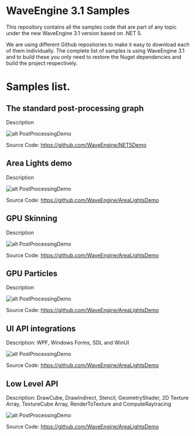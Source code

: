 # WaveEngine 3.1 Samples

This repository contains all the samples code that are part of any topic under the new WaveEngine 3.1 version based on .NET 5.

We are using different Github repositories to make it easy to download each of them individually. The complete list of samples is using WaveEngine 3.1 and to build these you only need to restore the Nuget dependencies and build the project respectively.

# Samples list.

## The standard post-processing graph
Description

![alt PostProcessingDemo](https://github.com/WaveEngine/Samples/blob/main/Images/PostProcessingStackDemo.png)

Source Code: https://github.com/WaveEngine/NET5Demo

## Area Lights demo
Description

![alt PostProcessingDemo](https://github.com/WaveEngine/Samples/blob/main/Images/AreaLightsDemo.png)

Source Code: https://github.com/WaveEngine/AreaLightsDemo

## GPU Skinning
Description

![alt PostProcessingDemo](https://github.com/WaveEngine/Samples/blob/main/Images/AreaLightsDemo.png)

Source Code: https://github.com/WaveEngine/AreaLightsDemo

## GPU Particles
Description

![alt PostProcessingDemo](https://github.com/WaveEngine/Samples/blob/main/Images/AreaLightsDemo.png)

Source Code: https://github.com/WaveEngine/AreaLightsDemo

## UI API integrations
Description: WPF, Windows Forms, SDL and WinUI

![alt PostProcessingDemo](https://github.com/WaveEngine/Samples/blob/main/Images/AreaLightsDemo.png)

Source Code: https://github.com/WaveEngine/AreaLightsDemo

## Low Level API
Description: DrawCube, DrawIndirect, Stencil, GeometryShader, 2D Texture Array, TextureCube Array, RenderToTexture and ComputeRaytracing

![alt PostProcessingDemo](https://github.com/WaveEngine/Samples/blob/main/Images/AreaLightsDemo.png)

Source Code: https://github.com/WaveEngine/AreaLightsDemo
